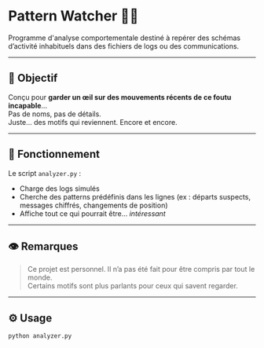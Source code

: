 # Pattern Watcher 🧠📡

Programme d'analyse comportementale destiné à repérer des schémas d’activité inhabituels dans des fichiers de logs ou des communications.

---

## 🧩 Objectif

Conçu pour **garder un œil sur des mouvements récents de ce foutu incapable**...  
Pas de noms, pas de détails.  
Juste... des motifs qui reviennent. Encore et encore.

---

## 📄 Fonctionnement

Le script `analyzer.py` :
- Charge des logs simulés
- Cherche des patterns prédéfinis dans les lignes (ex : départs suspects, messages chiffrés, changements de position)
- Affiche tout ce qui pourrait être... *intéressant*

---

## 👁️ Remarques

> Ce projet est personnel. Il n’a pas été fait pour être compris par tout le monde.  
> Certains motifs sont plus parlants pour ceux qui savent regarder.

---

## ⚙️ Usage

```bash
python analyzer.py
